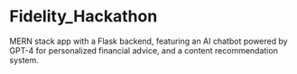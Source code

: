 # Fidelity_Hackathon
MERN stack app with a Flask backend, featuring an AI chatbot powered by GPT-4 for personalized financial advice, and a content recommendation system.
